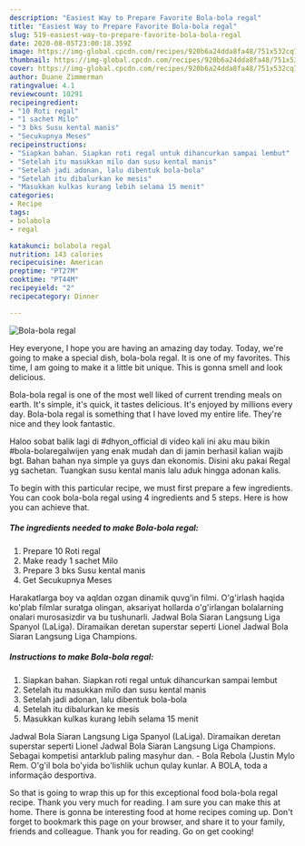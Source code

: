 ```yaml
---
description: "Easiest Way to Prepare Favorite Bola-bola regal"
title: "Easiest Way to Prepare Favorite Bola-bola regal"
slug: 519-easiest-way-to-prepare-favorite-bola-bola-regal
date: 2020-08-05T23:00:18.359Z
image: https://img-global.cpcdn.com/recipes/920b6a24dda8fa48/751x532cq70/bola-bola-regal-foto-resep-utama.jpg
thumbnail: https://img-global.cpcdn.com/recipes/920b6a24dda8fa48/751x532cq70/bola-bola-regal-foto-resep-utama.jpg
cover: https://img-global.cpcdn.com/recipes/920b6a24dda8fa48/751x532cq70/bola-bola-regal-foto-resep-utama.jpg
author: Duane Zimmerman
ratingvalue: 4.1
reviewcount: 10291
recipeingredient:
- "10 Roti regal"
- "1 sachet Milo"
- "3 bks Susu kental manis"
- "Secukupnya Meses"
recipeinstructions:
- "Siapkan bahan. Siapkan roti regal untuk dihancurkan sampai lembut"
- "Setelah itu masukkan milo dan susu kental manis"
- "Setelah jadi adonan, lalu dibentuk bola-bola"
- "Setelah itu dibalurkan ke mesis"
- "Masukkan kulkas kurang lebih selama 15 menit"
categories:
- Recipe
tags:
- bolabola
- regal

katakunci: bolabola regal 
nutrition: 143 calories
recipecuisine: American
preptime: "PT27M"
cooktime: "PT44M"
recipeyield: "2"
recipecategory: Dinner

---
```



![Bola-bola regal](https://img-global.cpcdn.com/recipes/920b6a24dda8fa48/751x532cq70/bola-bola-regal-foto-resep-utama.jpg)

Hey everyone, I hope you are having an amazing day today. Today, we're going to make a special dish, bola-bola regal. It is one of my favorites. This time, I am going to make it a little bit unique. This is gonna smell and look delicious.

Bola-bola regal is one of the most well liked of current trending meals on earth. It's simple, it's quick, it tastes delicious. It's enjoyed by millions every day. Bola-bola regal is something that I have loved my entire life. They're nice and they look fantastic.

Haloo sobat balik lagi di #dhyon_official di video kali ini aku mau bikin #bola-bolaregalwijen yang enak mudah dan di jamin berhasil kalian wajib bgt. Bahan bahan nya simple ya guys dan ekonomis. Disini aku pakai Regal yg sachetan. Tuangkan susu kental manis lalu aduk hingga adonan kalis.


To begin with this particular recipe, we must first prepare a few ingredients. You can cook bola-bola regal using 4 ingredients and 5 steps. Here is how you can achieve that.

<!--inarticleads1-->

##### The ingredients needed to make Bola-bola regal:

1. Prepare 10 Roti regal
1. Make ready 1 sachet Milo
1. Prepare 3 bks Susu kental manis
1. Get Secukupnya Meses


Harakatlarga boy va aqldan ozgan dinamik quvg&#39;in filmi. O&#39;g&#39;irlash haqida ko&#39;plab filmlar suratga olingan, aksariyat hollarda o&#39;g&#39;irlangan bolalarning onalari murosasizdir va bu tushunarli. Jadwal Bola Siaran Langsung Liga Spanyol (LaLiga). Diramaikan deretan superstar seperti Lionel Jadwal Bola Siaran Langsung Liga Champions. 

<!--inarticleads2-->

##### Instructions to make Bola-bola regal:

1. Siapkan bahan. Siapkan roti regal untuk dihancurkan sampai lembut
1. Setelah itu masukkan milo dan susu kental manis
1. Setelah jadi adonan, lalu dibentuk bola-bola
1. Setelah itu dibalurkan ke mesis
1. Masukkan kulkas kurang lebih selama 15 menit


Jadwal Bola Siaran Langsung Liga Spanyol (LaLiga). Diramaikan deretan superstar seperti Lionel Jadwal Bola Siaran Langsung Liga Champions. Sebagai kompetisi antarklub paling masyhur dan. - Bola Rebola (Justin Mylo Rem. O&#39;g&#39;il bola bo&#39;yida bo&#39;lishlik uchun qulay kunlar. A BOLA, toda a informação desportiva. 

So that is going to wrap this up for this exceptional food bola-bola regal recipe. Thank you very much for reading. I am sure you can make this at home. There is gonna be interesting food at home recipes coming up. Don't forget to bookmark this page on your browser, and share it to your family, friends and colleague. Thank you for reading. Go on get cooking!
